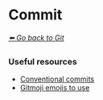 # Commit

*[:arrow_left: Go back to Git](./GIT.md)*

### Useful resources
-   [Conventional commits](https://www.conventionalcommits.org/en/v1.0.0/#specification)
-   [Gitmoji emojis to use](https://gitmoji.dev)